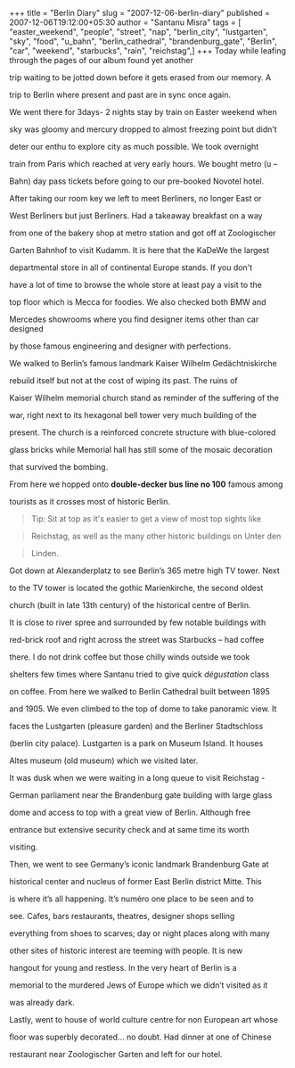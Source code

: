 +++
title = "Berlin Diary"
slug = "2007-12-06-berlin-diary"
published = 2007-12-06T19:12:00+05:30
author = "Santanu Misra"
tags = [ "easter_weekend", "people", "street", "nap", "berlin_city", "lustgarten", "sky", "food", "u_bahn", "berlin_cathedral", "brandenburg_gate", "Berlin", "car", "weekend", "starbucks", "rain", "reichstag",]
+++
Today while leafing through the pages of our album found yet another

trip waiting to be jotted down before it gets erased from our memory. A

trip to Berlin where present and past are in sync once again.



We went there for 3days- 2 nights stay by train on Easter weekend when

sky was gloomy and mercury dropped to almost freezing point but didn’t

deter our enthu to explore city as much possible. We took overnight

train from Paris which reached at very early hours. We bought metro (u –

Bahn) day pass tickets before going to our pre-booked Novotel hotel.



  



After taking our room key we left to meet Berliners, no longer East or

West Berliners but just Berliners. Had a takeaway breakfast on a way

from one of the bakery shop at metro station and got off at Zoologischer

Garten Bahnhof to visit Kudamm. It is here that the KaDeWe the largest

departmental store in all of continental Europe stands. If you don't

have a lot of time to browse the whole store at least pay a visit to the

top floor which is Mecca for foodies. We also checked both BMW and

Mercedes showrooms where you find designer items other than car designed

by those famous engineering and designer with perfections.



We walked to Berlin’s famous landmark Kaiser Wilhelm Gedächtniskirche

rebuild itself but not at the cost of wiping its past. The ruins of

Kaiser Wilhelm memorial church stand as reminder of the suffering of the

war, right next to its hexagonal bell tower very much building of the

present. The church is a reinforced concrete structure with blue-colored

glass bricks while Memorial hall has still some of the mosaic decoration

that survived the bombing.



From here we hopped onto **double-decker bus line no 100** famous among

tourists as it crosses most of historic Berlin.



> Tip: Sit at top as it's easier to get a view of most top sights like

> Reichstag, as well as the many other historic buildings on Unter den

> Linden.



  



Got down at Alexanderplatz to see Berlin’s 365 metre high TV tower. Next

to the TV tower is located the gothic Marienkirche, the second oldest

church (built in late 13th century) of the historical centre of Berlin.

It is close to river spree and surrounded by few notable buildings with

red-brick roof and right across the street was Starbucks – had coffee

there. I do not drink coffee but those chilly winds outside we took

shelters few times where Santanu tried to give quick *dégustation* class

on coffee. From here we walked to Berlin Cathedral built between 1895

and 1905. We even climbed to the top of dome to take panoramic view. It

faces the Lustgarten (pleasure garden) and the Berliner Stadtschloss

(berlin city palace). Lustgarten is a park on Museum Island. It houses

Altes museum (old museum) which we visited later.



  



It was dusk when we were waiting in a long queue to visit Reichstag -

German parliament near the Brandenburg gate building with large glass

dome and access to top with a great view of Berlin. Although free

entrance but extensive security check and at same time its worth

visiting.



Then, we went to see Germany’s iconic landmark Brandenburg Gate at

historical center and nucleus of former East Berlin district Mitte. This

is where it’s all happening. It’s numéro one place to be seen and to

see. Cafes, bars restaurants, theatres, designer shops selling

everything from shoes to scarves; day or night places along with many

other sites of historic interest are teeming with people. It is new

hangout for young and restless. In the very heart of Berlin is a

memorial to the murdered Jews of Europe which we didn’t visited as it

was already dark.



  



Lastly, went to house of world culture centre for non European art whose

floor was superbly decorated… no doubt. Had dinner at one of Chinese

restaurant near Zoologischer Garten and left for our hotel.
